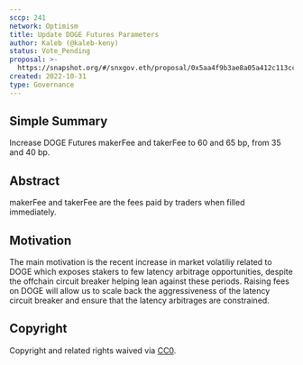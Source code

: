 ```yaml
---
sccp: 241
network: Optimism
title: Update DOGE Futures Parameters
author: Kaleb (@kaleb-keny)
status: Vote_Pending
proposal: >-
  https://snapshot.org/#/snxgov.eth/proposal/0x5aa4f9b3ae8a05a412c113cc5021c2445c5dcef5d1e98cfd7d92e7c953eb663f
created: 2022-10-31
type: Governance
---
```


## Simple Summary

Increase DOGE Futures makerFee and takerFee to 60 and 65 bp, from 35 and 40 bp.

## Abstract

makerFee and takerFee are the fees paid by traders when filled immediately.

## Motivation

The main motivation is the recent increase in market volatiliy related to DOGE which exposes stakers to few latency arbitrage opportunities, despite the offchain circuit breaker helping lean against these periods. Raising fees on DOGE will allow us to scale back the aggressiveness of the latency circuit breaker and ensure that the latency arbitrages are constrained.

## Copyright
Copyright and related rights waived via [CC0](https://creativecommons.org/publicdomain/zero/1.0/).
